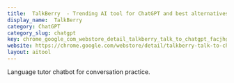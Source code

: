 ```yaml
---
title:  TalkBerry  - Trending AI tool for ChatGPT and best alternatives
display_name:  TalkBerry 
category: ChatGPT
category_slug: chatgpt
key: chrome_google_com_webstore_detail_talkberry_talk_to_chatgpt_facjhgcdnb
website: https://chrome.google.com/webstore/detail/talkberry-talk-to-chatgpt/facjhgcdnbfghhbnmfjgkncnbimfdakb
layout: aitool
---
```


Language tutor chatbot for conversation practice.
